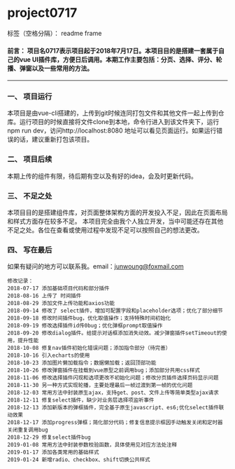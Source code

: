 ﻿# project0717

标签（空格分隔）： readme frame

#### 前言： 项目名0717表示项目起于2018年7月17日。本项目目的是搭建一套属于自己的vue UI插件库，方便日后调用。本期工作主要包括：分页、选择、评分、轮播、弹窗以及一些常用的方法。
---
### 一、 项目运行
本项目是由vue-cli搭建的，上传到git时候连同打包文件和其他文件一起上传到仓库。运行项目的时候直接将文件clone到本地，命令行进入到该文件夹下，运行npm run dev，访问http://localhost:8080 地址可以看见页面运行。如果运行错误的话，建议重新打包该项目。
### 二、 项目后续
本期上传的组件有限，待后期有空以及有好的idea，会及时更新代码。
### 三、 不足之处
本项目目的是搭建组件库，对页面整体架构方面的开发投入不足，因此在页面布局和样式方面存在较多不足。
本项目完全由我个人独立开发，当中可能还存在其他不足之处。各位在查看或使用过程中发现不足可以按照自己的想法更改。

### 四、 写在最后
如果有疑问的地方可以联系我。email：junwoung@foxmail.com 

```
修改记录：
2018-07-17 添加基础项目代码和部分插件
2018-08-16 上传了 时间插件
2018-08-29 添加文件上传功能和axios功能
2018-09-14 修改了 select插件，增加可配置字段和placeholder选项；优化了部分细节
2018-09-18 修改时间插件bug，优化取值操作；支持特殊时间初始化
2018-09-19 修改选择插件id传0bug；优化弹框prompt取值操作
2018-09-20 修改dialog插件。给提示对话框添加消失动效。减少弹窗插件setTimeout的使用，提升性能
2018-10-08 修复nav插件初始化错误问题；添加指令部分（待完善）
2018-10-16 引入echarts的使用
2018-10-23 添加图片懒加载指令；数据懒加载；返回顶部功能
2018-10-26 修改弹窗插件在挂载到vue原型之前调用bug；添加部分共用css样式
2018-11-06 修改选择插件闪现和选项更改不初始化问题；修改分页插件选择页码显示问题
2018-11-30 另一种方式实现轮播，主要处理最后一帧过渡到第一帧的优化问题
2018-12-03 常用方法中封装原生ajax，支持get、post、文件上传等简单类型ajax请求
2018-12-11 修复select插件，缺少对业务层选择项监听事件
2018-12-13 添加新版本的弹框插件，完全基于原生javascript、es6;优化select插件联动效果
2018-12-17 添加progress弹框；简化部分代码；修复信息提示框因手动触发关闭和定时器关闭重复调用bug
2018-12-29 修复select插件bug
2019-01-08 常用方法中封装参数校验函数，具体使用见对应方法处注释
2019-01-17 添加各类常用的基础样式
2019-01-24 新增radio、checkbox、shift切换公共样式
```






